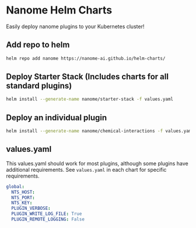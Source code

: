 # Nanome Helm Charts
Easily deploy nanome plugins to your Kubernetes cluster!

## Add repo to helm
```sh
helm repo add nanome https://nanome-ai.github.io/helm-charts/
```
## Deploy Starter Stack (Includes charts for all standard plugins)
```sh
helm install --generate-name nanome/starter-stack -f values.yaml
```

## Deploy an individual plugin
```sh
helm install --generate-name nanome/chemical-interactions -f values.yaml
```

## values.yaml
This values.yaml should work for most plugins, although some plugins have additional requirements. See `values.yaml` in each chart for specific requirements.
```yaml
global:
  NTS_HOST:
  NTS_PORT:
  NTS_KEY:
  PLUGIN_VERBOSE:
  PLUGIN_WRITE_LOG_FILE: True
  PLUGIN_REMOTE_LOGGING: False
```

